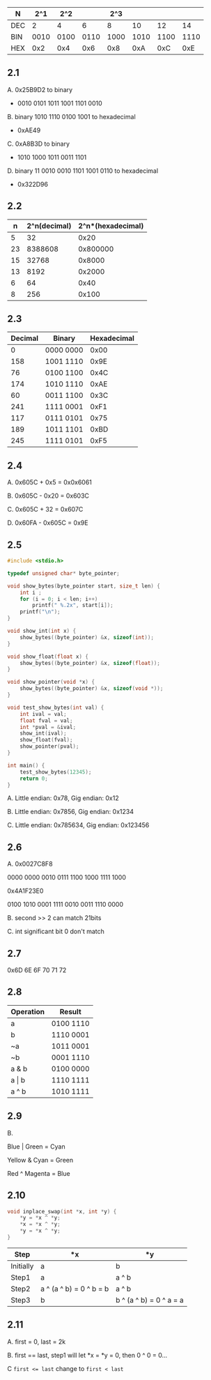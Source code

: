 | N    | 2^1  | 2^2  |      | 2^3  |      |      |      |
| ---- | ---- | ---- | ---- | ---- | ---- | ---- | ---- |
| DEC  | 2    | 4    | 6    | 8    | 10   | 12   | 14   |
| BIN  | 0010 | 0100 | 0110 | 1000 | 1010 | 1100 | 1110 |
| HEX  | 0x2  | 0x4  | 0x6  | 0x8  | 0xA  | 0xC  | 0xE  |

## 2.1

A. 0x25B9D2 to binary

- 0010 0101 1011 1001 1101 0010

B. binary 1010 1110 0100 1001 to hexadecimal

- 0xAE49

C. 0xA8B3D to binary

- 1010 1000 1011 0011 1101

D. binary  11 0010  0010 1101 1001 0110 to hexadecimal

- 0x322D96

## 2.2

| n    | 2^n(decimal) | 2^n*(hexadecimal) |
| ---- | ------------ | ----------------- |
| 5    | 32           | 0x20              |
| 23   | 8388608      | 0x800000          |
| 15   | 32768        | 0x8000            |
| 13   | 8192         | 0x2000            |
| 6    | 64           | 0x40              |
| 8    | 256          | 0x100             |

## 2.3

| Decimal | Binary    | Hexadecimal |
| ------- | --------- | ----------- |
| 0       | 0000 0000 | 0x00        |
| 158     | 1001 1110 | 0x9E        |
| 76      | 0100 1100 | 0x4C        |
| 174     | 1010 1110 | 0xAE        |
| 60      | 0011 1100 | 0x3C        |
| 241     | 1111 0001 | 0xF1        |
| 117     | 0111 0101 | 0x75        |
| 189     | 1011 1101 | 0xBD        |
| 245     | 1111 0101 | 0xF5        |

## 2.4

A. 0x605C + 0x5 = 0x0x6061

B. 0x605C - 0x20 = 0x603C

C. 0x605C + 32 = 0x607C

D. 0x60FA - 0x605C = 0x9E

## 2.5

```c
#include <stdio.h>

typedef unsigned char* byte_pointer;

void show_bytes(byte_pointer start, size_t len) {
    int i ;
    for (i = 0; i < len; i++)
        printf(" %.2x", start[i]);
    printf("\n");
}

void show_int(int x) {
    show_bytes((byte_pointer) &x, sizeof(int));
}

void show_float(float x) {
    show_bytes((byte_pointer) &x, sizeof(float));
}

void show_pointer(void *x) {
    show_bytes((byte_pointer) &x, sizeof(void *));
}

void test_show_bytes(int val) {
    int ival = val;
    float fval = val;
    int *pval = &ival;
    show_int(ival);
    show_float(fval);
    show_pointer(pval);
}

int main() {
    test_show_bytes(12345);
    return 0;
}
```



A. Little endian: 0x78, Gig endian: 0x12

B. Little endian: 0x7856, Gig endian: 0x1234

C. Little endian: 0x785634, Gig endian: 0x123456

## 2.6

A. 0x0027C8F8 

0000 0000 0010 0111 1100 1000 1111 1000

0x4A1F23E0

0100 1010 0001 1111 0010 0011 1110 0000

B. second >> 2 can match 21bits

C. int significant bit 0 don't match

## 2.7

0x6D 6E 6F 70 71 72

## 2.8

| Operation | Result    |
| --------- | --------- |
| a         | 0100 1110 |
| b         | 1110 0001 |
| ~a        | 1011 0001 |
| ~b        | 0001 1110 |
| a & b     | 0100 0000 |
| a \| b    | 1110 1111 |
| a ^ b     | 1010 1111 |

## 2.9

B. 

Blue | Green = Cyan

Yellow & Cyan = Green

Red ^ Magenta = Blue

## 2.10

```c
void inplace_swap(int *x, int *y) {
    *y = *x ^ *y;
    *x = *x ^ *y;
    *y = *x ^ *y;
}
```



| Step      | *x                      | *y                      |
| --------- | ----------------------- | ----------------------- |
| Initially | a                       | b                       |
| Step1     | a                       | a ^ b                   |
| Step2     | a ^ (a ^ b) = 0 ^ b = b | a ^ b                   |
| Step3     | b                       | b ^ (a ^ b) = 0 ^ a = a |

## 2.11

A. first = 0, last = 2k

B. first == last, step1 will let *x = *y = 0, then 0 ^ 0 = 0...

C `first <= last` change to `first < last`
